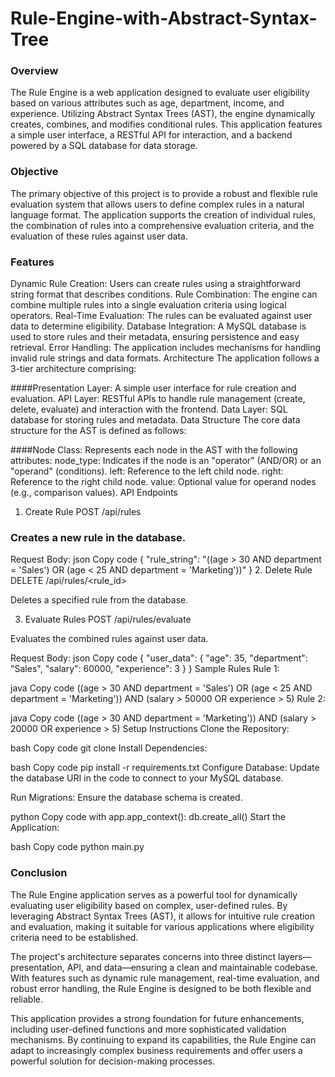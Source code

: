 # Rule-Engine-with-Abstract-Syntax-Tree
### Overview
The Rule Engine is a web application designed to evaluate user eligibility based on various attributes such as age, department, income, and experience. Utilizing Abstract Syntax Trees (AST), the engine dynamically creates, combines, and modifies conditional rules. This application features a simple user interface, a RESTful API for interaction, and a backend powered by a SQL database for data storage.

### Objective
The primary objective of this project is to provide a robust and flexible rule evaluation system that allows users to define complex rules in a natural language format. The application supports the creation of individual rules, the combination of rules into a comprehensive evaluation criteria, and the evaluation of these rules against user data.

### Features
Dynamic Rule Creation: Users can create rules using a straightforward string format that describes conditions.
Rule Combination: The engine can combine multiple rules into a single evaluation criteria using logical operators.
Real-Time Evaluation: The rules can be evaluated against user data to determine eligibility.
Database Integration: A MySQL database is used to store rules and their metadata, ensuring persistence and easy retrieval.
Error Handling: The application includes mechanisms for handling invalid rule strings and data formats.
Architecture
The application follows a 3-tier architecture comprising:

####Presentation Layer: A simple user interface for rule creation and evaluation.
API Layer: RESTful APIs to handle rule management (create, delete, evaluate) and interaction with the frontend.
Data Layer: SQL database for storing rules and metadata.
Data Structure
The core data structure for the AST is defined as follows:

####Node Class: Represents each node in the AST with the following attributes:
node_type: Indicates if the node is an "operator" (AND/OR) or an "operand" (conditions).
left: Reference to the left child node.
right: Reference to the right child node.
value: Optional value for operand nodes (e.g., comparison values).
API Endpoints
1. Create Rule
POST /api/rules

### Creates a new rule in the database.

Request Body:
json
Copy code
{
    "rule_string": "((age > 30 AND department = 'Sales') OR (age < 25 AND department = 'Marketing'))"
}
2. Delete Rule
DELETE /api/rules/<rule_id>

Deletes a specified rule from the database.

3. Evaluate Rules
POST /api/rules/evaluate

Evaluates the combined rules against user data.

Request Body:
json
Copy code
{
    "user_data": {
        "age": 35,
        "department": "Sales",
        "salary": 60000,
        "experience": 3
    }
}
Sample Rules
Rule 1:

java
Copy code
((age > 30 AND department = 'Sales') OR (age < 25 AND department = 'Marketing')) AND (salary > 50000 OR experience > 5)
Rule 2:

java
Copy code
((age > 30 AND department = 'Marketing')) AND (salary > 20000 OR experience > 5)
Setup Instructions
Clone the Repository:

bash
Copy code
git clone <repository-url>
Install Dependencies:

bash
Copy code
pip install -r requirements.txt
Configure Database: Update the database URI in the code to connect to your MySQL database.

Run Migrations: Ensure the database schema is created.

python
Copy code
with app.app_context():
    db.create_all()
Start the Application:

bash
Copy code
python main.py

### Conclusion
The Rule Engine application serves as a powerful tool for dynamically evaluating user eligibility based on complex, user-defined rules. By leveraging Abstract Syntax Trees (AST), it allows for intuitive rule creation and evaluation, making it suitable for various applications where eligibility criteria need to be established.

The project's architecture separates concerns into three distinct layers—presentation, API, and data—ensuring a clean and maintainable codebase. With features such as dynamic rule management, real-time evaluation, and robust error handling, the Rule Engine is designed to be both flexible and reliable.

This application provides a strong foundation for future enhancements, including user-defined functions and more sophisticated validation mechanisms. By continuing to expand its capabilities, the Rule Engine can adapt to increasingly complex business requirements and offer users a powerful solution for decision-making processes.

